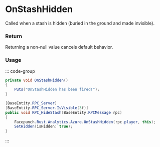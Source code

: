 <Badge type="danger" text="Carbon Compatible"/><Badge type="warning" text="Oxide Compatible"/>
# OnStashHidden
Called when a stash is hidden (buried in the ground and made invisible).
### Return
Returning a non-null value cancels default behavior.

### Usage
::: code-group
```csharp [Example]
private void OnStashHidden()
{
	Puts("OnStashHidden has been fired!");
}
```
```csharp [Source — Assembly-CSharp @ StashContainer]
[BaseEntity.RPC_Server]
[BaseEntity.RPC_Server.IsVisible(3f)]
public void RPC_HideStash(BaseEntity.RPCMessage rpc)
{
	Facepunch.Rust.Analytics.Azure.OnStashHidden(rpc.player, this);
	SetHidden(isHidden: true);
}

```
:::
